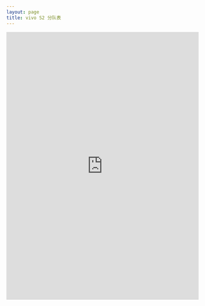 ```yaml
---
layout: page
title: vivo S2 分队表
---
```

<iframe src="https://docs.qq.com/sheet/DZXhWZ21vdEl1WERx?tab=p1ncur" width=100% height=700px frameborder="0" scrolling="no"> </iframe>